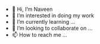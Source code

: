 - 👋 Hi, I’m Naveen
- 👀 I’m interested in doing my work
- 🌱 I’m currently learning ...
- 💞️ I’m looking to collaborate on ...
- 📫 How to reach me ...

<!---
Naveen24824/Naveen24824 is a ✨ special ✨ repository because its `README.md` (this file) appears on your GitHub profile.
You can click the Preview link to take a look at your changes.
--->
